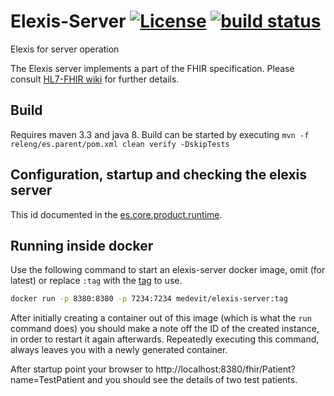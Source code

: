 # Elexis-Server [![License](http://img.shields.io/badge/license-EPL-blue.svg)](http://www.eclipse.org/legal/epl-v10.html) [![build status](https://gitlab.medelexis.ch/elexis/elexis-server/badges/master/build.svg)](https://gitlab.medelexis.ch/elexis/elexis-server/commits/master)
Elexis for server operation

The Elexis server implements a part of the FHIR specification. Please consult [HL7-FHIR wiki](http://wiki.hl7.org/index.php?title=FHIR) for further details.

## Build

Requires maven 3.3 and java 8. Build can be started by executing `mvn -f releng/es.parent/pom.xml clean verify -DskipTests` 

## Configuration, startup and checking the elexis server

This id documented in the [es.core.product.runtime](products/es.core.product.runtime/Readme.md).

## Running inside docker

Use the following command to start an elexis-server docker image, omit (for latest) or replace `:tag` with the [tag](https://hub.docker.com/r/medevit/elexis-server/tags/) to use. 

```bash
docker run -p 8380:8380 -p 7234:7234 medevit/elexis-server:tag
```

After initially creating a container out of this image (which is what the `run` command does) you should make a note
off the ID of the created instance, in order to restart it again afterwards. Repeatedly executing this command, always leaves
you with a newly generated container.

After startup point your browser to http://localhost:8380/fhir/Patient?name=TestPatient and you should see the details of two test patients.
